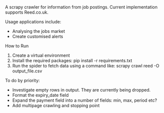 A scrapy crawler for information from job postings. Current implementation supports Reed.co.uk.

Usage applications include:
* Analysing the jobs market
* Create customised alerts

How to Run
1. Create a virtual environment
2. Install the required packages: pip install -r requirements.txt
3. Run the spider to fetch data using a command like: scrapy crawl reed -O output_file.csv

To do by priority:
* Investigate empty rows in output. They are currently being dropped.
* Format the expiry_date field
* Expand the payment field into a number of fields: min, max, period etc?
* Add multipage crawling and stopping point